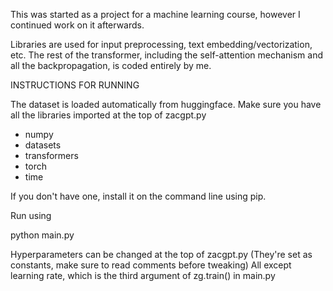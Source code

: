 This was started as a project for a machine learning course, however I continued work on it afterwards.

Libraries are used for input preprocessing, text embedding/vectorization, etc. The rest of the transformer, including the self-attention mechanism and all the backpropagation, is coded entirely by me.


INSTRUCTIONS FOR RUNNING

The dataset is loaded automatically from huggingface.
Make sure you have all the libraries imported at the top of zacgpt.py
 - numpy
 - datasets
 - transformers
 - torch
 - time

If you don't have one, install it on the command line using pip.

Run using 

python main.py

Hyperparameters can be changed at the top of zacgpt.py (They're set as constants, make sure to read comments before tweaking)
All except learning rate, which is the third argument of zg.train() in main.py